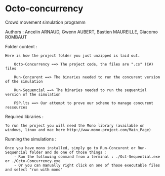 Octo-concurrency
================

Crowd movement simulation programm

Authors : Ancelin ARNAUD, Gwenn AUBERT, Bastien MAUREILLE, Giacomo ROMBAUT

Folder content : 

	Here is how the project folder you just unzipped is laid out.

		Octo-Concurrency ==> The project code, the files are ".cs" (C#) files

		Run-Concurent ==> The binaries needed to run the concurent version of the simulation

		Run-Sequencial ==> The binaries needed to run the sequential version of the simulation

		FSP.lts ==> Our attempt to prove our scheme to manage concurent ressources

Required libraries : 

	To run the project you will need the Mono library (available on windows, linux and mac here http://www.mono-project.com/Main_Page)

Running the simulations :
	
	Once you have mono installed, simply go to Run-Concurent or Run-Sequencial folder and do one of those things :
		- Run the following command from a terminal : ./Oct-Sequential.exe or ./Octo-Concurrency.exe
		- Or you can manually right click on one of those executable files and select "run with mono"